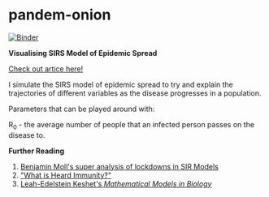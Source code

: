 # pandem-onion
[![Binder](https://mybinder.org/badge_logo.svg)](https://mybinder.org/v2/gh/shivChitinous/pandem-onion/master)

__Visualising SIRS Model of Epidemic Spread__

[Check out artice here!](https://shivchitinous.github.io/pandem-onion/SIRS_Model_of_Epidemic_Spread.html)

I simulate the SIRS model of epidemic spread to try and explain the trajectories of different variables as the disease progresses in a population.

Parameters that can be played around with:

R<sub>0</sub> - the average number of people that an infected person passes on the disease to.

__Further Reading__
1. [Benjamin Moll's super analysis of lockdowns in SIR Models](https://benjaminmoll.com/wp-content/uploads/2020/05/SIR_notes.pdf)
2. ["What is Heard Immunity?"](https://watermark.silverchair.com/cir007.pdf?token=AQECAHi208BE49Ooan9kkhW_Ercy7Dm3ZL_9Cf3qfKAc485ysgAAAmswggJnBgkqhkiG9w0BBwagggJYMIICVAIBADCCAk0GCSqGSIb3DQEHATAeBglghkgBZQMEAS4wEQQMyBIe_AqXRQU9bxz7AgEQgIICHv0kJI3HgMiE0CChN-nRKv8IG36JD3BnCGMBrX5_e1hhoAKmfs2IwTyZvPlCPGNccQu27cN-t1jIA-C2IMBCdyxerf1FBTm_hKVKpWCeislKFkoz3KbEEWpKRvf29pKzWSYEMv4bQ09XDTMtWIrosNnvXBSHm6iFjzcAcVwOaXf3T1XAY53yYX8Knarz48emV_n6N1n5uvM7y291EPZtIJMWOzqz5T_gjBcTAv9CfKAdh9lr5ymHUzdlrYgjRDTrsuNGACIXkDwDGPns1dnwN-YFEGwV1utLq5b0CcxW9VIcX9Y5CwptGhNLY9_vhV1NA9qwG6WJGKwWjDyrvhn8RYF2o60j5MOF5Z8KYntvqj8a8ps2kRLGakTH3bV_298PcrOnVwOXC2hpul3WjK0vZP7ID-YawpFuo_0QsaPwOgilj1EdSvJybPeHHN1gKFtFwDlNJnBU0H-JZygtN43UIG-L5RkAbWgtqJ0TIm1__2dAQqkP8v7KJaOfx1GACU_tDccl7a0YoRZTYZV5O4IOxiUITvfMIY3AAiM0MZQLnFuXdFNsgWQMvmqAUHv46uQ4CPFL0Fgj8m4UlNTxBtYrWxRh0-BVEGttH1uDnoZV6t24TRtQIYuK1SFn-dMmMjrWiNiw6G5IQrStijTVC_YDj8o18es3pJs4PWmC4pR85QuqvEubvrt7DpAVbuZcHPGEi4R0wOP34OoxTEp9KO1V)
3. [Leah-Edelstein Keshet's _Mathematical Models in Biology_](https://link.springer.com/article/10.1186/1475-925X-4-35)
